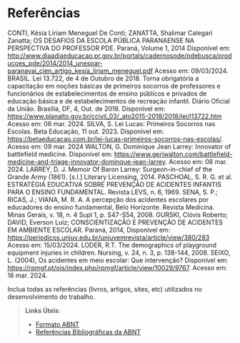# Referências

CONTI, Késia Liriam Meneguel De Conti; ZANATTA, Shalimar Calegari Zanatta; OS DESAFIOS DA ESCOLA PÚBLICA PARANAENSE NA PERSPECTIVA DO PROFESSOR PDE. Paraná, Volume 1, 2014 Disponível em: <http://www.diaadiaeducacao.pr.gov.br/portals/cadernospde/pdebusca/producoes_pde/2014/2014_unespar-paranavai_cien_artigo_kesia_liriam_meneguel.pdf> Acesso em: 09/03/2024.
BRASIL. Lei 13.722, de 4 de Outubro de 2018. Torna obrigatória a capacitação em noções básicas de primeiros socorros de professores e funcionários de estabelecimentos de ensino públicos e privados de educação básica e de estabelecimentos de recreação infantil. Diário Oficial da União. Brasília, DF, 4, Out. de 2018. Disponível em: <https://www.planalto.gov.br/ccivil_03/_ato2015-2018/2018/lei/l13722.htm> Acesso em: 06 mar. 2024.
SILVA, S. Lei Lucas: Primeiros Socorros nas Escolas. Beta Educação, 11 out. 2023. Disponível em: <https://betaeducacao.com.br/lei-lucas-primeiros-socorros-nas-escolas/>. Acesso em: 09 mar. 2024
WALTON, G. Dominique Jean Larrey: Innovator of battlefield medicine. Disponível em: <https://www.geriwalton.com/battlefield-medicine-and-triage-innovator-dominque-jean-larrey>. Acesso em: 08 mar. 2024.
LARREY, D. J. Memoir Of Baron Larrey: Surgeon-in-chief of the Grande Army (1861). [s.l.] Literary Licensing, 2014.
PASCHOAL, S. R. G. et al. ESTRATÉGIA EDUCATIVA SOBRE PREVENÇÃO DE ACIDENTES INFANTIS PARA O ENSINO FUNDAMENTAL. Revista LEVS, n. 6, 1969.
SENA, S. P.; RICAS, J.; VIANA, M. R. A. A percepção dos acidentes escolares por educadores do ensino fundamental, Belo Horizonte. Revista Medicina. Minas Gerais, v. 18, n. 4 Supl 1, p. S47-S54, 2008.
GURSKI, Clóvis Roberto; DAVID, Everson Luiz;  CONSCIENTIZAÇÃO E PREVENÇÃO DE ACIDENTES EM AMBIENTE ESCOLAR. Paraná, 2014, Disponível em: <https://periodicos.uniuv.edu.br/uniuvemrevista/article/view/380/283>  Acesso em: 15/03/2024.
LODER, R.T. The demographics of playground equipment injuries in children. Nursing, v. 24, n. 3, p. 138-144, 2008.
SEIXO, L. (2004), Os acidentes em meio escolar: Que intervenção? Disponível em: <https://rpmgf.pt/ojs/index.php/rpmgf/article/view/10029/9767>. Acesso em: 16 mar. 2024.


Inclua todas as referências (livros, artigos, sites, etc) utilizados no desenvolvimento do trabalho.

> **Links Úteis**:
> - [Formato ABNT](https://www.normastecnicas.com/abnt/trabalhos-academicos/referencias/)
> - [Referências Bibliográficas da ABNT](https://comunidade.rockcontent.com/referencia-bibliografica-abnt/)
